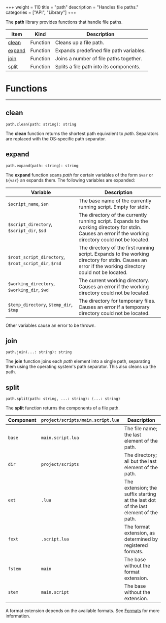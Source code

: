 +++
weight = 110
title = "path"
description = "Handles file paths."
categories = ["API", "Library"]
+++

The **path** library provides functions that handle file paths.

<div class="api-list one two">

| Item | Kind | Description |
| --- | --- | --- |
| [clean](#clean) | Function | Cleans up a file path. |
| [expand](#expand) | Function | Expands predefined file path variables. |
| [join](#join) | Function | Joins a number of file paths together. |
| [split](#split) | Function | Splits a file path into its components. |

</div>

# Functions

----

## clean

 `path.clean(path: string): string`

The **clean** function returns the shortest path equivalent to
*path*. Separators are replaced with the OS-specific path separator.

## expand

 `path.expand(path: string): string`

The **expand** function scans *path* for certain variables of the
form `$var` or `${var}` an expands them. The following
variables are expanded:

| Variable | Description |
| --- | --- |
| `$script_name`, `$sn` | The base name of the currently running script. Empty for stdin. |
| `$script_directory`, `$script_dir`, `$sd` | The directory of the currently running script. Expands to the working directory for stdin. Causes an error if the working directory could not be located. |
| `$root_script_directory`, `$root_script_dir`, `$rsd` | The directory of the first running script. Expands to the working directory for stdin. Causes an error if the working directory could not be located. |
| `$working_directory`, `$working_dir`, `$wd` | The current working directory. Causes an error if the working directory could not be located. |
| `$temp_directory`, `$temp_dir`, `$tmp` | The directory for temporary files. Causes an error if a temporary directory could not be located. |

Other variables cause an error to be thrown.

## join

 `path.join(...: string): string`

The **join** function joins each *path* element into a single path,
separating them using the operating system's path separator. This also cleans up
the path.

## split

 `path.split(path: string, ...: string): (...: string)`

The **split** function returns the components of a file path.

| Component | `project/scripts/main.script.lua` | Description |
| --- | --- | --- |
| `base` | `main.script.lua` | The file name; the last element of the path. |
| `dir` | `project/scripts` | The directory; all but the last element of the path. |
| `ext` | `.lua` | The extension; the suffix starting at the last dot of the last element of the path. |
| `fext` | `.script.lua` | The format extension, as determined by registered formats. |
| `fstem` | `main` | The base without the format extension. |
| `stem` | `main.script` | The base without the extension. |

A format extension depends on the available formats. See [Formats](formats.md) for more information.
